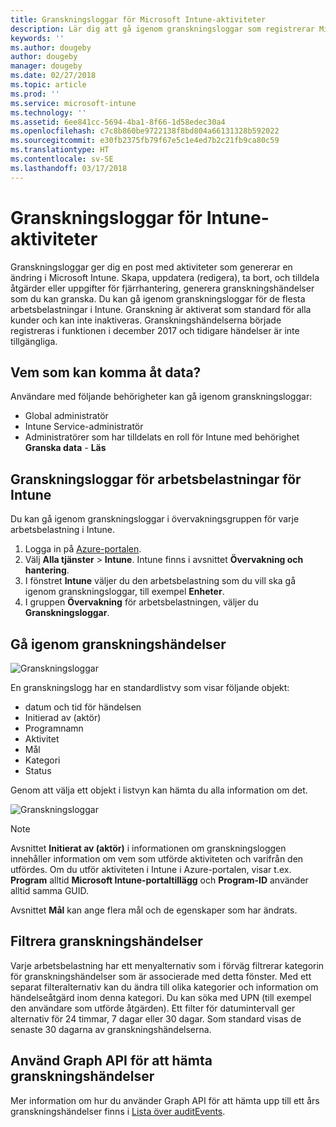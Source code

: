 ```yaml
---
title: Granskningsloggar för Microsoft Intune-aktiviteter
description: Lär dig att gå igenom granskningsloggar som registrerar Microsoft Intune-aktiviteter.
keywords: ''
ms.author: dougeby
author: dougeby
manager: dougeby
ms.date: 02/27/2018
ms.topic: article
ms.prod: ''
ms.service: microsoft-intune
ms.technology: ''
ms.assetid: 6ee841cc-5694-4ba1-8f66-1d58edec30a4
ms.openlocfilehash: c7c8b860be9722138f8bd804a66131328b592022
ms.sourcegitcommit: e30fb2375fb79f67e5c1e4ed7b2c21fb9ca80c59
ms.translationtype: HT
ms.contentlocale: sv-SE
ms.lasthandoff: 03/17/2018
---
```

# <a name="audit-logs-for-intune-activities"></a>Granskningsloggar för Intune-aktiviteter
Granskningsloggar ger dig en post med aktiviteter som genererar en ändring i Microsoft Intune. Skapa, uppdatera (redigera), ta bort, och tilldela åtgärder eller uppgifter för fjärrhantering, generera granskningshändelser som du kan granska. Du kan gå igenom granskningsloggar för de flesta arbetsbelastningar i Intune. Granskning är aktiverat som standard för alla kunder och kan inte inaktiveras. Granskningshändelserna började registreras i funktionen i december 2017 och tidigare händelser är inte tillgängliga.

## <a name="who-can-access-the-data"></a>Vem som kan komma åt data?
Användare med följande behörigheter kan gå igenom granskningsloggar:
- Global administratör
- Intune Service-administratör
- Administratörer som har tilldelats en roll för Intune med behörighet **Granska data** - **Läs**

## <a name="audit-logs-for-intune-workloads"></a>Granskningsloggar för arbetsbelastningar för Intune
Du kan gå igenom granskningsloggar i övervakningsgruppen för varje arbetsbelastning i Intune.  
1. Logga in på [Azure-portalen](https://portal.azure.com).
2. Välj **Alla tjänster** > **Intune**. Intune finns i avsnittet **Övervakning och hantering**.
3. I fönstret **Intune** väljer du den arbetsbelastning som du vill ska gå igenom granskningsloggar, till exempel **Enheter**.
4. I gruppen **Övervakning** för arbetsbelastningen, väljer du **Granskningsloggar**.

## <a name="review-audit-events"></a>Gå igenom granskningshändelser
![Granskningsloggar](./media/monitor-audit-logs.png "Granskningsloggar")

En granskningslogg har en standardlistvy som visar följande objekt:    

- datum och tid för händelsen
- Initierad av (aktör)
- Programnamn
- Aktivitet
- Mål
- Kategori
- Status

Genom att välja ett objekt i listvyn kan hämta du alla information om det.

![Granskningsloggar](./media/monitor-audit-log-detail.png "Granskningsloggar")

> [!Note]    
> Avsnittet **Initierat av (aktör)** i informationen om granskningsloggen innehåller information om vem som utförde aktiviteten och varifrån den utfördes. Om du utför aktiviteten i Intune i Azure-portalen, visar t.ex. **Program** alltid **Microsoft Intune-portaltillägg** och **Program-ID** använder alltid samma GUID. 
>    
> Avsnittet **Mål** kan ange flera mål och de egenskaper som har ändrats.  


## <a name="filter-audit-events"></a>Filtrera granskningshändelser
Varje arbetsbelastning har ett menyalternativ som i förväg filtrerar kategorin för granskningshändelser som är associerade med detta fönster. Med ett separat filteralternativ kan du ändra till olika kategorier och information om händelseåtgärd inom denna kategori. Du kan söka med UPN (till exempel den användare som utförde åtgärden). Ett filter för datumintervall ger alternativ för 24 timmar, 7 dagar eller 30 dagar. Som standard visas de senaste 30 dagarna av granskningshändelserna.

## <a name="use-graph-api-to-retrieve-audit-events"></a>Använd Graph API för att hämta granskningshändelser
Mer information om hur du använder Graph API för att hämta upp till ett års granskningshändelser finns i [Lista över auditEvents](https://developer.microsoft.com/en-us/graph/docs/api-reference/beta/api/intune_auditing_auditevent_list).